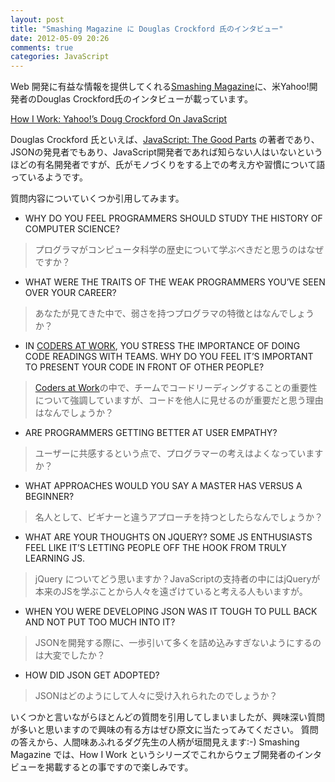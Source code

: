 ```yaml
---
layout: post
title: "Smashing Magazine に Douglas Crockford 氏のインタビュー"
date: 2012-05-09 20:26
comments: true
categories: JavaScript
---
```

Web 開発に有益な情報を提供してくれる[Smashing Magazine](http://www.smashingmagazine.com/)に、米Yahoo!開発者のDouglas Crockford氏のインタビューが載っています。

[How I Work: Yahoo!’s Doug Crockford On JavaScript](http://coding.smashingmagazine.com/2012/04/27/yahoos-doug-crockford-on-javascript/)

Douglas Crockford 氏といえば、[JavaScript: The Good Parts](http://www.amazon.co.jp/gp/product/4873113911/ref=as_li_qf_sp_asin_il_tl?ie=UTF8&tag=yukihr-22&linkCode=as2&camp=247&creative=1211&creativeASIN=4873113911) の著者であり、JSONの発見者でもあり、JavaScript開発者であれば知らない人はいないというほどの有名開発者ですが、氏がモノづくりをする上での考え方や習慣について語っているようです。

質問内容についていくつか引用してみます。

- WHY DO YOU FEEL PROGRAMMERS SHOULD STUDY THE HISTORY OF COMPUTER SCIENCE?
> プログラマがコンピュータ科学の歴史について学ぶべきだと思うのはなぜですか？

- WHAT WERE THE TRAITS OF THE WEAK PROGRAMMERS YOU’VE SEEN OVER YOUR CAREER?
> あなたが見てきた中で、弱さを持つプログラマの特徴とはなんでしょうか？

- IN [CODERS AT WORK](http://www.codersatwork.com/), YOU STRESS THE IMPORTANCE OF DOING CODE READINGS WITH TEAMS. WHY DO YOU FEEL IT’S IMPORTANT TO PRESENT YOUR CODE IN FRONT OF OTHER PEOPLE?
> [Coders at Work](http://www.amazon.co.jp/gp/product/4274068471/ref=as_li_ss_tl?ie=UTF8&tag=yukihr-22&linkCode=as2&camp=247&creative=7399&creativeASIN=4274068471)の中で、チームでコードリーディングすることの重要性について強調していますが、コードを他人に見せるのが重要だと思う理由はなんでしょうか？

- ARE PROGRAMMERS GETTING BETTER AT USER EMPATHY?
> ユーザーに共感するという点で、プログラマーの考えはよくなっていますか？

- WHAT APPROACHES WOULD YOU SAY A MASTER HAS VERSUS A BEGINNER?
> 名人として、ビギナーと違うアプローチを持つとしたらなんでしょうか？

- WHAT ARE YOUR THOUGHTS ON JQUERY? SOME JS ENTHUSIASTS FEEL LIKE IT’S LETTING PEOPLE OFF THE HOOK FROM TRULY LEARNING JS.
> jQuery についてどう思いますか？JavaScriptの支持者の中にはjQueryが本来のJSを学ぶことから人々を遠ざけていると考える人もいますが。

- WHEN YOU WERE DEVELOPING JSON WAS IT TOUGH TO PULL BACK AND NOT PUT TOO MUCH INTO IT?
> JSONを開発する際に、一歩引いて多くを詰め込みすぎないようにするのは大変でしたか？

- HOW DID JSON GET ADOPTED?
> JSONはどのようにして人々に受け入れられたのでしょうか？

いくつかと言いながらほとんどの質問を引用してしまいましたが、興味深い質問が多いと思いますので興味の有る方はぜひ原文に当たってみてください。
質問の答えから、人間味あふれるダグ先生の人柄が垣間見えます:-)
Smashing Magazine では、How I Work というシリーズでこれからウェブ開発者のインタビューを掲載するとの事ですので楽しみです。
